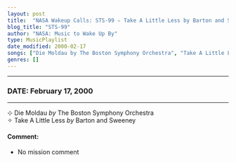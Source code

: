 ```yaml
---
layout: post
title:  "NASA Wakeup Calls: STS-99 ✧ Take A Little Less by Barton and Sweeney ✦ February 17, 2000"
blog_title: "STS-99"
author: "NASA: Music to Wake Up By"
type: MusicPlaylist
date_modified: 2000-02-17
songs: ["Die Moldau by The Boston Symphony Orchestra", "Take A Little Less by Barton and Sweeney"]
genres: []
---
```


----
### DATE: February 17, 2000
----
⊹ Die Moldau *by* The Boston Symphony Orchestra    &nbsp;<br />
✧ Take A Little Less *by* Barton and Sweeney  

#### Comment:
* No mission comment



<br/>
<center>
	<a target="_blank"
	   href="https://twitter.com/intent/tweet?hashtags=Space,NASA,Playlist,NASAWakeupCalls,SpaceProgram&text=🚀 {{ page.author}}, {{ page.title }}. {{ site.url }}{{ page.url }}&via=nasawakeupcalls"><i class="fab fa-twitter" title="Tweet this page" alt="Tweet this page" style="font-size: 1.3em;"></i></a>
	&nbsp; 	<i class="fas fa-user-astronaut" style="font-size: 1.5em;"></i> &nbsp;
    <a id="custom_amazon_link"
       type="amzn" search="#"
       category="popular music">
    <i class="fab fa-amazon" style="font-size: 1.3em;"></i></a>
</center>

<!-- Randomly resolve an individual entry from a song array -->
<script src="/assets/javascript/seedrandom.min.js"></script>
<script>
  var wake_me_up = ["Die Moldau by The Boston Symphony Orchestra", "Take A Little Less by Barton and Sweeney"];
  var prng = new Math.seedrandom();
  function randomSong() {
    song = wake_me_up[Math.floor(Math.random() * wake_me_up.length)];
    var amazon_link = document.getElementById("custom_amazon_link");
    amazon_link.setAttribute("search", song);
  }
  window.onload = randomSong();
</script>
